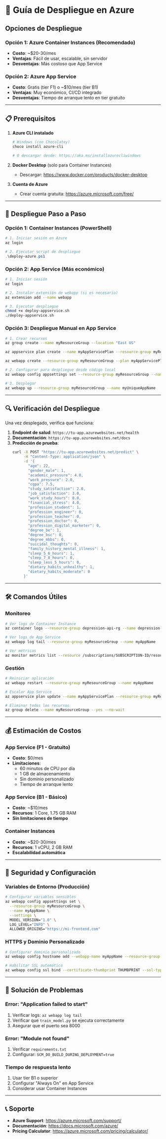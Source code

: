 # 🚀 Guía de Despliegue en Azure

## Opciones de Despliegue

### Opción 1: Azure Container Instances (Recomendado)
- **Costo**: ~$20-30/mes
- **Ventajas**: Fácil de usar, escalable, sin servidor
- **Desventajas**: Más costoso que App Service

### Opción 2: Azure App Service
- **Costo**: Gratis (tier F1) o ~$10/mes (tier B1)
- **Ventajas**: Muy económico, CI/CD integrado
- **Desventajas**: Tiempo de arranque lento en tier gratuito

---

## 📋 Prerequisitos

1. **Azure CLI instalado**
   ```bash
   # Windows (con Chocolatey)
   choco install azure-cli
   
   # O descargar desde: https://aka.ms/installazurecliwindows
   ```

2. **Docker Desktop** (solo para Container Instances)
   - Descargar: https://www.docker.com/products/docker-desktop

3. **Cuenta de Azure**
   - Crear cuenta gratuita: https://azure.microsoft.com/free/

---

## 🔧 Despliegue Paso a Paso

### Opción 1: Container Instances (PowerShell)

```powershell
# 1. Iniciar sesión en Azure
az login

# 2. Ejecutar script de despliegue
.\deploy-azure.ps1
```

### Opción 2: App Service (Más económico)

```bash
# 1. Iniciar sesión
az login

# 2. Instalar extensión de webapp (si es necesario)
az extension add --name webapp

# 3. Ejecutar despliegue
chmod +x deploy-appservice.sh
./deploy-appservice.sh
```

### Opción 3: Despliegue Manual en App Service

```bash
# 1. Crear recursos
az group create --name myResourceGroup --location "East US"

az appservice plan create --name myAppServicePlan --resource-group myResourceGroup --sku F1 --is-linux

az webapp create --resource-group myResourceGroup --plan myAppServicePlan --name myUniqueAppName --runtime "PYTHON|3.9"

# 2. Configurar para despliegue desde código local
az webapp config appsettings set --resource-group myResourceGroup --name myUniqueAppName --settings SCM_DO_BUILD_DURING_DEPLOYMENT=true

# 3. Desplegar
az webapp up --resource-group myResourceGroup --name myUniqueAppName
```

---

## 🔍 Verificación del Despliegue

Una vez desplegado, verifica que funciona:

1. **Endpoint de salud**: `https://tu-app.azurewebsites.net/health`
2. **Documentación**: `https://tu-app.azurewebsites.net/docs`
3. **Predicción de prueba**:
   ```bash
   curl -X POST "https://tu-app.azurewebsites.net/predict" \
        -H "Content-Type: application/json" \
        -d '{
          "age": 22,
          "gender_male": 1,
          "academic_pressure": 4.0,
          "work_pressure": 2.0,
          "cgpa": 7.5,
          "study_satisfaction": 2.0,
          "job_satisfaction": 3.0,
          "work_study_hours": 8.0,
          "financial_stress": 4.0,
          "profession_student": 1,
          "profession_engineer": 0,
          "profession_teacher": 0,
          "profession_doctor": 0,
          "profession_digital_marketer": 0,
          "degree_be": 1,
          "degree_bsc": 0,
          "degree_mbbs": 0,
          "suicidal_thoughts": 0,
          "family_history_mental_illness": 1,
          "sleep_5_6_hours": 1,
          "sleep_7_8_hours": 0,
          "sleep_less_5_hours": 0,
          "dietary_habits_unhealthy": 1,
          "dietary_habits_moderate": 0
        }'
   ```

---

## 🛠️ Comandos Útiles

### Monitoreo
```bash
# Ver logs de Container Instance
az container logs --resource-group depression-api-rg --name depression-api

# Ver logs de App Service
az webapp log tail --resource-group myResourceGroup --name myAppName

# Ver métricas
az monitor metrics list --resource /subscriptions/SUBSCRIPTION-ID/resourceGroups/RESOURCE-GROUP/providers/Microsoft.Web/sites/APP-NAME
```

### Gestión
```bash
# Reiniciar aplicación
az webapp restart --resource-group myResourceGroup --name myAppName

# Escalar App Service
az appservice plan update --name myAppServicePlan --resource-group myResourceGroup --sku B1

# Eliminar todos los recursos
az group delete --name myResourceGroup --yes --no-wait
```

---

## 💰 Estimación de Costos

### App Service (F1 - Gratuito)
- **Costo**: $0/mes
- **Limitaciones**: 
  - 60 minutos de CPU por día
  - 1 GB de almacenamiento
  - Sin dominio personalizado
  - Tiempo de arranque lento

### App Service (B1 - Básico)
- **Costo**: ~$10/mes
- **Recursos**: 1 Core, 1.75 GB RAM
- **Sin limitaciones de tiempo**

### Container Instances
- **Costo**: ~$20-30/mes
- **Recursos**: 1 vCPU, 2 GB RAM
- **Escalabilidad automática**

---

## 🔐 Seguridad y Configuración

### Variables de Entorno (Producción)
```bash
# Configurar variables sensibles
az webapp config appsettings set \
  --resource-group myResourceGroup \
  --name myAppName \
  --settings \
  MODEL_VERSION="1.0" \
  LOG_LEVEL="INFO" \
  ALLOWED_ORIGINS="https://mi-frontend.com"
```

### HTTPS y Dominio Personalizado
```bash
# Configurar dominio personalizado
az webapp config hostname add --webapp-name myAppName --resource-group myResourceGroup --hostname myapp.mydomain.com

# Habilitar SSL automático
az webapp config ssl bind --certificate-thumbprint THUMBPRINT --ssl-type SNI --resource-group myResourceGroup --name myAppName
```

---

## 🚨 Solución de Problemas

### Error: "Application failed to start"
1. Verificar logs: `az webapp log tail`
2. Verificar que `train_model.py` se ejecuta correctamente
3. Asegurar que el puerto sea 8000

### Error: "Module not found"
1. Verificar `requirements.txt`
2. Configurar: `SCM_DO_BUILD_DURING_DEPLOYMENT=true`

### Tiempo de respuesta lento
1. Usar tier B1 o superior
2. Configurar "Always On" en App Service
3. Considerar usar Container Instances

---

## 📞 Soporte

- **Azure Support**: https://azure.microsoft.com/support/
- **Documentación**: https://docs.microsoft.com/azure/
- **Pricing Calculator**: https://azure.microsoft.com/pricing/calculator/
